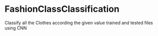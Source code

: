 # FashionClassClassification
Classify all the Clothes according the given value trained and tested files using CNN
